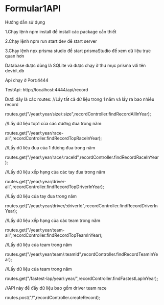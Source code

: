# Formular1API

Hướng dẫn sử dụng

1.Chạy lệnh npm install để install các package cần thiết

2.Chạy lệnh npm run start:dev để start server

3.Chạy lệnh npx prisma studio để start prismaStudio để xem dữ liệu trực quan hơn

Database được dùng là SQLite và được chạy ở thư mục prisma với tên devbit.db

Api chạy ở Port:4444

TestApi: http://localhost:4444/api/record

Dưới đây là các routes:
//Lấy tất cả dữ liệu trong 1 năm và lấy ra bao nhiêu record

routes.get("/year/:year/size/:size",recordController.findRecordAllInYear);

//Lấy dữ liệu top1 của các đường đua trong năm

routes.get("/year/:year/race-all",recordController.findRecordTopRaceInYear);

//Lấy dữ liệu đua của 1 đường đua trong năm

routes.get("/year/:year/race/:raceId",recordController.findRecordRaceInYear);

//Lấy dữ liệu xếp hạng của các tay đua trong năm

routes.get("/year/:year/driver-all",recordController.findRecordTopDriverInYear);

//Lấy dữ liệu của tay đua trong năm

routes.get("/year/:year/driver/:driverId",recordController.findRecordDriverInYear);

//Lấy dữ liệu xếp hạng của các team trong năm

routes.get("/year/:year/team-all",recordController.findRecordTopTeamInYear);

//Lấy dữ liệu của team trong năm

routes.get("/year/:year/team/:teamId",recordController.findRecordTeamInYear);

//Lấy dữ liệu của team trong năm

routes.get("/fastest-lap/year/:year/",recordController.findFastestLapInYear);

//API này để đẩy dữ liệu bao gồm driver team race

routes.post("/",recordController.createRecord);

